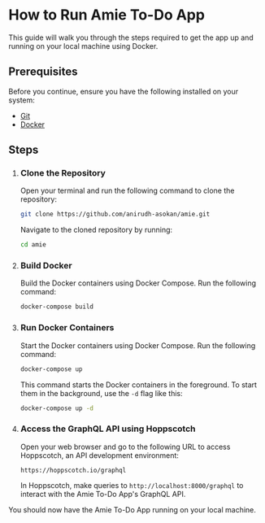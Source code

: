 # How to Run Amie To-Do App

This guide will walk you through the steps required to get the app up and running on your local machine using Docker.

## Prerequisites
Before you continue, ensure you have the following installed on your system:
- [Git](https://git-scm.com/downloads)
- [Docker](https://docs.docker.com/get-docker/)

## Steps

1. ### Clone the Repository
   Open your terminal and run the following command to clone the repository:
   
   ```sh
   git clone https://github.com/anirudh-asokan/amie.git
   ```
   
   Navigate to the cloned repository by running:
   
   ```sh
   cd amie
   ```

2. ### Build Docker
   Build the Docker containers using Docker Compose. Run the following command:
   
   ```sh
   docker-compose build
   ```

3. ### Run Docker Containers
   Start the Docker containers using Docker Compose. Run the following command:
   
   ```sh
   docker-compose up
   ```
   
   This command starts the Docker containers in the foreground. To start them in the background, use the `-d` flag like this:
   
   ```sh
   docker-compose up -d
   ```

4. ### Access the GraphQL API using Hoppscotch
   Open your web browser and go to the following URL to access Hoppscotch, an API development environment:
   
   ```
   https://hoppscotch.io/graphql
   ```

   In Hoppscotch, make queries to `http://localhost:8000/graphql` to interact with the Amie To-Do App's GraphQL API.

You should now have the Amie To-Do App running on your local machine.